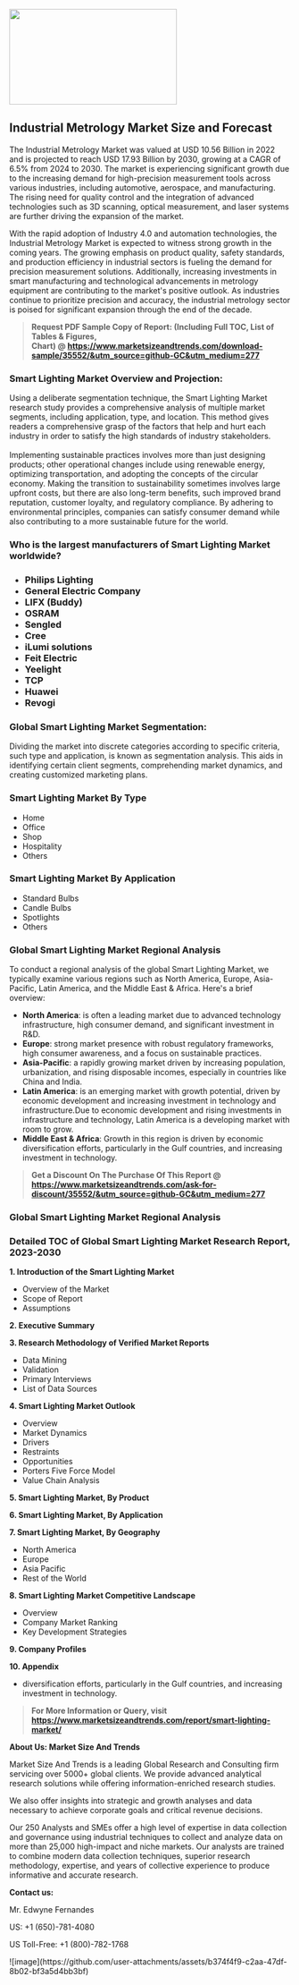 <p><img class="alignnone size-medium wp-image-20088" src="https://ffe5etoiles.com/wp-content/uploads/2024/12/MST1-300x171.png" alt="" width="300" height="171" /></p><h2>Industrial Metrology Market Size and Forecast</h2><p>The Industrial Metrology Market was valued at USD 10.56 Billion in 2022 and is projected to reach USD 17.93 Billion by 2030, growing at a CAGR of 6.5% from 2024 to 2030. The market is experiencing significant growth due to the increasing demand for high-precision measurement tools across various industries, including automotive, aerospace, and manufacturing. The rising need for quality control and the integration of advanced technologies such as 3D scanning, optical measurement, and laser systems are further driving the expansion of the market.</p><p>With the rapid adoption of Industry 4.0 and automation technologies, the Industrial Metrology Market is expected to witness strong growth in the coming years. The growing emphasis on product quality, safety standards, and production efficiency in industrial sectors is fueling the demand for precision measurement solutions. Additionally, increasing investments in smart manufacturing and technological advancements in metrology equipment are contributing to the market's positive outlook. As industries continue to prioritize precision and accuracy, the industrial metrology sector is poised for significant expansion through the end of the decade.</p></p><blockquote id="" class=""><strong>Request PDF Sample Copy of Report: (Including Full TOC, List of Tables &amp; Figures, Chart)&nbsp;@&nbsp;<strong><a href="https://www.marketsizeandtrends.com/download-sample/35552/&utm_source=github-GC&utm_medium=277" target="_blank">https://www.marketsizeandtrends.com/download-sample/35552/&utm_source=github-GC&utm_medium=277</a></strong></strong></blockquote><h3 id="" class="">Smart Lighting Market&nbsp;Overview and Projection:</h3><p id="" class="">Using a deliberate segmentation technique, the Smart Lighting Market research study provides a comprehensive analysis of multiple market segments, including application, type, and location. This method gives readers a comprehensive grasp of the factors that help and hurt each industry in order to satisfy the high standards of industry stakeholders. <br /> <br />Implementing sustainable practices involves more than just designing products; other operational changes include using renewable energy, optimizing transportation, and adopting the concepts of the circular economy. Making the transition to sustainability sometimes involves large upfront costs, but there are also long-term benefits, such improved brand reputation, customer loyalty, and regulatory compliance. By adhering to environmental principles, companies can satisfy consumer demand while also contributing to a more sustainable future for the world.</p><h3 id="" class="">Who is the largest manufacturers of&nbsp;Smart Lighting Market worldwide?</h3><h3 class=""><p><ul><li>Philips Lighting </li><li> General Electric Company </li><li> LIFX (Buddy) </li><li> OSRAM </li><li> Sengled </li><li> Cree </li><li> iLumi solutions </li><li> Feit Electric </li><li> Yeelight </li><li> TCP </li><li> Huawei </li><li> Revogi</li></ul></p></h3><h3 id="" class="">Global&nbsp;Smart Lighting Market Segmentation:</h3><p id="" class="">Dividing the market into discrete categories according to specific criteria, such type and application, is known as segmentation analysis. This aids in identifying certain client segments, comprehending market dynamics, and creating customized marketing plans.</p><h3 id="" class="">Smart Lighting Market&nbsp;By Type</h3><p><p><ul><li>Home </li><li> Office </li><li> Shop </li><li> Hospitality </li><li> Others</p></li></ul></p></p><h3 id="" class="">Smart Lighting Market&nbsp;By Application</h3><p class=""><p><ul><li>Standard Bulbs </li><li> Candle Bulbs </li><li> Spotlights </li><li> Others</li></ul></p></p><h3 id="" class="">Global Smart Lighting Market Regional Analysis</h3><p id="" class="">To conduct a regional analysis of the global Smart Lighting Market, we typically examine various regions such as North America, Europe, Asia-Pacific, Latin America, and the Middle East &amp; Africa. Here's a brief overview:</p><ul><li><strong>North America</strong>: is often a leading market due to advanced technology infrastructure, high consumer demand, and significant investment in R&amp;D.</li><li><strong>Europe</strong>: strong market presence with robust regulatory frameworks, high consumer awareness, and a focus on sustainable practices.</li><li><strong>Asia-Pacific</strong>: a rapidly growing market driven by increasing population, urbanization, and rising disposable incomes, especially in countries like China and India.</li><li><strong>Latin America</strong>: is an emerging market with growth potential, driven by economic development and increasing investment in technology and infrastructure.Due to economic development and rising investments in infrastructure and technology, Latin America is a developing market with room to grow.</li><li><strong>Middle East &amp; Africa</strong>: Growth in this region is driven by economic diversification efforts, particularly in the Gulf countries, and increasing investment in technology.</li></ul><blockquote id="" class=""><strong>Get a Discount On The Purchase Of This Report @ <strong><a href="https://www.marketsizeandtrends.com/ask-for-discount/35552/&utm_source=github-GC&utm_medium=277" target="_blank">https://www.marketsizeandtrends.com/ask-for-discount/35552/&utm_source=github-GC&utm_medium=277</a></strong></strong></blockquote><h3 id="" class="">Global Smart Lighting Market Regional Analysis</h3><h3 id="" class="">Detailed TOC of Global Smart Lighting Market Research Report, 2023-2030</h3><p id="" class=""><strong>1. Introduction of the Smart Lighting Market</strong></p><ul><li>Overview of the Market</li><li>Scope of Report</li><li>Assumptions</li></ul><p id="" class=""><strong>2. Executive Summary</strong></p><p id="" class=""><strong>3. Research Methodology of Verified Market Reports</strong></p><ul><li>Data Mining</li><li>Validation</li><li>Primary Interviews</li><li>List of Data Sources</li></ul><p id="" class=""><strong>4. Smart Lighting Market Outlook</strong></p><ul><li>Overview</li><li>Market Dynamics</li><li>Drivers</li><li>Restraints</li><li>Opportunities</li><li>Porters Five Force Model</li><li>Value Chain Analysis</li></ul><p id="" class=""><strong>5. Smart Lighting Market, By Product</strong></p><p id="" class=""><strong>6. Smart Lighting Market, By Application</strong></p><p id="" class=""><strong>7. Smart Lighting Market, By Geography</strong></p><ul><li>North America</li><li>Europe</li><li>Asia Pacific</li><li>Rest of the World</li></ul><p id="" class=""><strong>8. Smart Lighting Market Competitive Landscape</strong></p><ul><li>Overview</li><li>Company Market Ranking</li><li>Key Development Strategies</li></ul><p id="" class=""><strong>9. Company Profiles</strong></p><p id="" class=""><strong>10. Appendix</strong></p><ul><li>diversification efforts, particularly in the Gulf countries, and increasing investment in technology.</li></ul><blockquote id="" class=""><strong>For More Information or Query, visit <strong><strong><a href="https://www.marketsizeandtrends.com/report/smart-lighting-market/" target="_blank">https://www.marketsizeandtrends.com/report/smart-lighting-market/</a></strong></strong></strong></blockquote><p id="" class=""><strong>About Us: Market Size And Trends</strong></p><p id="" class="">Market Size And Trends is a leading Global Research and Consulting firm servicing over 5000+ global clients. We provide advanced analytical research solutions while offering information-enriched research studies.</p><p id="" class="">We also offer insights into strategic and growth analyses and data necessary to achieve corporate goals and critical revenue decisions.</p><p id="" class="">Our 250 Analysts and SMEs offer a high level of expertise in data collection and governance using industrial techniques to collect and analyze data on more than 25,000 high-impact and niche markets. Our analysts are trained to combine modern data collection techniques, superior research methodology, expertise, and years of collective experience to produce informative and accurate research.</p><p id="" class=""><strong>Contact us:</strong></p><p id="" class="">Mr. Edwyne Fernandes</p><p id="" class="">US: +1 (650)-781-4080</p><p id="" class="">US Toll-Free: +1 (800)-782-1768</p>
![image](https://github.com/user-attachments/assets/b374f4f9-c2aa-47df-8b02-bf3a5d4bb3bf)
